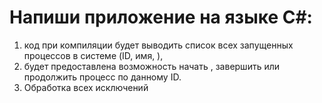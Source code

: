 
# Напиши приложение на языке C#:
 1. код при компиляции будет выводить список всех запущенных процессов в системе (ID, имя, ), 
 2. будет предоставлена возможность начать , завершить или продолжить процесс по данному ID.
 3. Обработка всех исключений